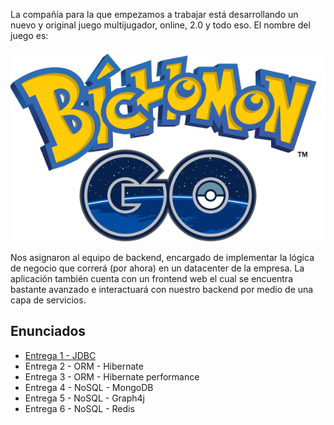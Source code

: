 La compañía para la que empezamos a trabajar está desarrollando un nuevo y original juego multijugador, online, 2.0 y todo eso. El nombre del juego es:

<p align="center">
  <img src="enunciado/logo-bichomon.png" />
</p>

Nos asignaron al equipo de backend, encargado de implementar la lógica de negocio que correrá (por ahora) en un datacenter de la empresa. La aplicación también cuenta con un frontend web el cual se encuentra bastante avanzado e interactuará con nuestro backend por medio de una capa de servicios.

## Enunciados
- [Entrega 1 - JDBC](enunciado/entrega1/entrega1.md)
- Entrega 2 - ORM - Hibernate
- Entrega 3 - ORM - Hibernate performance
- Entrega 4 - NoSQL - MongoDB
- Entrega 5 - NoSQL - Graph4j
- Entrega 6 - NoSQL - Redis
